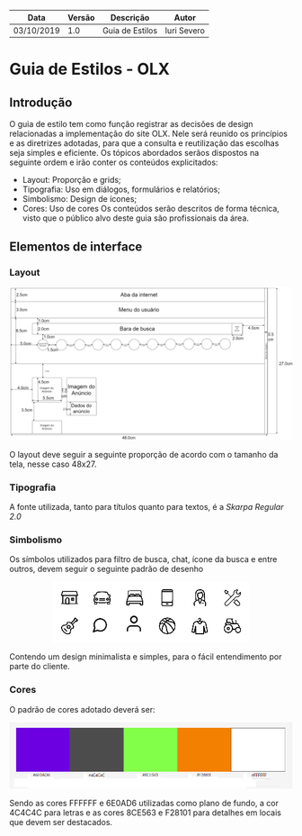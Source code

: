 | Data | Versão | Descrição | Autor |
| --- | --- | --- | --- |
| 03/10/2019 | 1.0 | Guia de Estilos  | Iuri Severo |

# Guia de Estilos - OLX

## Introdução

O guia de estilo tem como função registrar as decisões de design relacionadas a implementação do site OLX. Nele será reunido os princípios e as diretrizes adotadas, para que a consulta e reutilização das escolhas seja simples e eficiente. 
	Os tópicos abordados serãos dispostos na seguinte ordem e irão conter os conteúdos explicitados:
* Layout: Proporção e grids;
* Tipografia: Uso em diálogos, formulários e relatórios;
* Simbolismo: Design de ícones;
* Cores: Uso de cores
Os conteúdos serão descritos de forma técnica, visto que o público alvo deste guia são profissionais da área.

## Elementos de interface

### Layout
<p align="center">
<img src="https://raw.githubusercontent.com/Interacao-Humano-Computador/2019.2-OLX/master/img/guia_de_estilos/Layout.png">
</p>

O layout deve seguir a seguinte proporção de acordo com o tamanho da tela, nesse caso 48x27.

### Tipografia
A fonte utilizada, tanto para títulos quanto para textos, é a *Skarpa Regular 2.0*

### Simbolismo
Os símbolos utilizados para filtro de busca, chat, ícone da busca e entre outros, devem seguir o seguinte padrão de desenho
<p align="center">
<img src="https://raw.githubusercontent.com/Interacao-Humano-Computador/2019.2-OLX/master/img/guia_de_estilos/simbolismo.png">
</p>
Contendo um design minimalista e simples, para o fácil entendimento por parte do cliente.

### Cores
O padrão de cores adotado deverá ser:
<p align="center">
<img src="https://raw.githubusercontent.com/Interacao-Humano-Computador/2019.2-OLX/master/img/guia_de_estilos/cores.png">
</p>

Sendo as cores FFFFFF e 6E0AD6 utilizadas como plano de fundo, a cor 4C4C4C para letras e as cores 8CE563 e F28101 para detalhes em locais que devem ser destacados.
